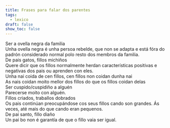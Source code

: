 ```yaml
---
title: Frases para falar dos parentes
tags:
  - lexico
draft: false
show_toc: false
---
```

<e-card color="1">
  <div>Ser a ovella negra da familia</div>
  <div>Unha ovella negra é unha persoa rebelde, que non se adapta e está fóra do padrón considerado normal polo resto dos membros da familia.</div>
</e-card>

<e-card color="2">
  <div>De pais gatos, fillos michiños</div>
  <div>Quere dicir que os fillos normalmente herdan características positivas e negativas dos pais ou aprenden con eles.</div>
</e-card>

<e-card color="3">
  <div>Unha nai coida de cen fillos, cen fillos non coidan dunha nai</div>
  <div>As nais coidan moito mellor dos fillos do que os fillos coidan delas</div>
</e-card>

<e-card color="4">
  <div>Ser cuspido/cuspidiño a alguén</div>
  <div>Parecerse moito con alguén.</div>
</e-card>

<e-card color="5">
  <div>Fillos criados, traballos dobrados</div>
  <div>Os pais continúan preocupándose cos seus fillos cando son grandes. Ás veces, até mais do que cando eran pequenos.</div>
</e-card>

<e-card color="6">
  <div>De pai santo, fillo diaño</div>
  <div>Un pai bo non é garantía de que o fillo vaia ser igual. </div>
</e-card>
